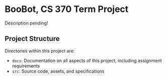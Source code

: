 # BooBot, CS 370 Term Project
Description pending!

## Project Structure
Directories within this project are:
- `docs`: Documentation on all aspects of this project, including assignment requirements
- `src`: Source code, assets, and specifications
